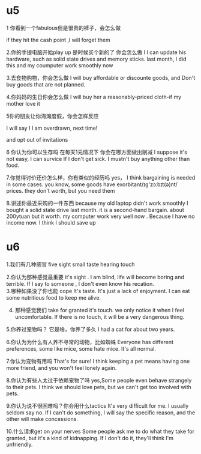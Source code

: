 # u5
1 你看到一个fabulous但是很贵的裤子，会怎么做

if they hit the cash point ,I will forget them

2.你的手提电脑开始play up 是时候买个新的了 你会怎么做
I I can update his hardware, such as solid state drives and memory sticks. last month, I did this and my coumputer work smoothly now

3.去食物购物，你会怎么做
I will buy affordable  or  discounte goods, and Don't buy goods that are not planned.

4.你妈妈的生日你会怎么做
I will buy her a reasonably-priced cloth-if my mother love it

5你的朋友让你海滩度假，你会怎样反应

I will say I I am overdrawn, next time!

and opt out of invitations

6 你认为你可以生存吗 在每天1元情况下 你会在哪方面做出削减
I suppose it's not easy, I can survice If I don't get sick. I mustn't buy anything other than food.

7.你觉得讨价还价怎么样，你有类似的经历吗
yes， I think bargaining is needed in some cases.
you know, some goods have exorbitant/ɪg'zɔːbɪt(ə)nt/ prices. they don't worth, but you need them

8.讲述你最近采购的一件东西
because my old laptop didn't work smoothly
I bought a solid state drive last month. 
it is a second-hand bargain. about 200ytuan but it worth. my computer work very well now .
 Because I have no income now. I think I should save up

 # u6
 1.我们有几种感官
 five sight small taste hearing touch

 2.你认为那种感觉最重要
 it's sight . I am blind, life will become boring and terrible. If I say to someone , I don't even know his recation.  
 3.哪种如果没了你也能 cope 
 It's taste. It's just a lack of enjoyment. 
 I can eat some nutritious food to keep me alive.

 4. 那种感觉我们 take for granted
    it's touch. we only notice it when I feel uncomfortable. If there is no touch, it will be a very dangerous thing.

5.你养过宠物吗？ 它是啥，你养了多久
I had a cat for about two years.

6.你认为为什么有人养不寻常的动物，比如蜘蛛
Everyone has different preferences, some like mice, some hate mice. 
It's all normal.

7.你认为宠物有用吗
That's for sure! 
I think keeping a pet means having one more friend, and you won't feel lonely again.

8.你认为有些人太过于依赖宠物了吗
yes,Some people even behave strangely to their pets. I think we should love pets, but we can't get too involved with pets.

9.你认为说不很困难吗？你会用什么tactics
It's very difficult for me. I usually seldom say no.
If I can't do something, I will say the specific reason, and the other  will make concessions.

10.什么请求get on your nerves
Some people ask me to do what they take for granted, but it's a kind of kidnapping. 
If I don't do it, they'll think I'm unfriendly.


